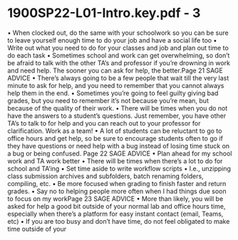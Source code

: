 # 1900SP22-L01-Intro.key.pdf - 3

• When clocked out, do the same with your schoolwork so you can be sure to leave yourself 
enough time to do your job and have a social life too
• Write out what you need to do for your classes and job and plan out time to do each task
• Sometimes school and work can get overwhelming, so don’t be afraid to talk with the other 
TA’s and professor if you’re drowning in work and need help. The sooner you can ask for 
help, the better.Page 21
SAGE ADVICE
• There’s always going to be a few people that wait till the very last minute to ask for help, and you 
need to remember that you cannot always help them in the end. 
• Sometimes you’re going to feel guilty giving bad grades, but you need to remember it’s not 
because you’re mean, but because of the quality of their work. 
• There will be times when you do not have the answers to a student’s questions. Just remember, 
you have other TA’s to talk to for help and you can reach out to your professor for clarification. Work 
as a team!
• A lot of students can be reluctant to go to office hours and get help, so be sure to encourage 
students often to go if they have questions or need help with a bug instead of losing time stuck on 
a bug or being confused. Page 22
SAGE ADVICE
• Plan ahead for my school work and TA work better
• There will be times when there’s a lot to do for school and TA’ing
• Set time aside to write workflow scripts
• I.e., unzipping class submission archives and subfolders, batch renaming folders, 
compiling, etc.
• Be more focused when grading to finish faster and return grades. 
• Say no to helping people more often when I had things due soon to focus on my 
workPage 23
SAGE ADVICE
• More than likely, you will be asked for help a good bit outside of your normal lab and office 
hours time, especially when there’s a platform for easy instant contact (email, Teams, etc)
• If you are too busy and don’t have time, do not feel obligated to make time outside of your